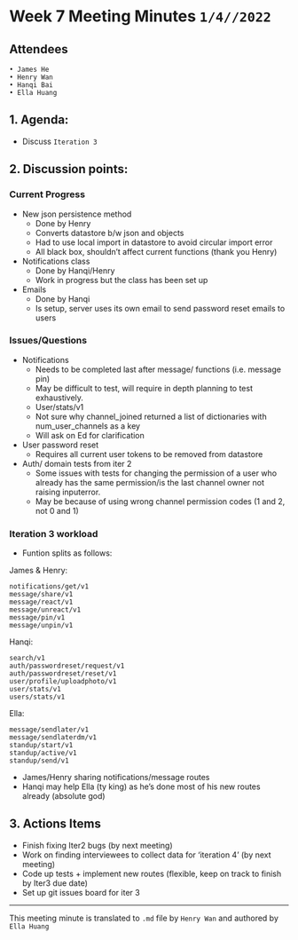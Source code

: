 # Week 7 Meeting Minutes `1/4//2022`

## Attendees

```
• James He
• Henry Wan
• Hanqi Bai
• Ella Huang
```

## **1. Agenda:**
- Discuss `Iteration 3`

## **2. Discussion points:**

### Current Progress
- New json persistence method
    - Done by Henry
    - Converts datastore b/w json and objects
    - Had to use local import in datastore to avoid circular import error
    - All black box, shouldn’t affect current functions (thank you Henry)
- Notifications class
    - Done by Hanqi/Henry
    - Work in progress but the class has been set up 
- Emails
    - Done by Hanqi
    - Is setup, server uses its own email to send password reset emails to users

### Issues/Questions
- Notifications
    - Needs to be completed last after message/ functions (i.e. message pin)
    - May be difficult to test, will require in depth planning to test exhaustively.
    - User/stats/v1
    - Not sure why channel_joined returned a list of dictionaries with num_user_channels as a key
    - Will ask on Ed for clarification
- User password reset
    - Requires all current user tokens to be removed from datastore
- Auth/ domain tests from iter 2
    - Some issues with tests for changing the permission of a user who already has the same permission/is the last channel owner not raising inputerror.
    - May be because of using wrong channel permission codes (1 and 2, not 0 and 1)

### Iteration 3 workload
- Funtion splits as follows:

James & Henry:
```
notifications/get/v1
message/share/v1
message/react/v1
message/unreact/v1
message/pin/v1
message/unpin/v1
```

Hanqi:
```
search/v1
auth/passwordreset/request/v1 
auth/passwordreset/reset/v1 
user/profile/uploadphoto/v1 
user/stats/v1 
users/stats/v1
```

Ella:
```
message/sendlater/v1
message/sendlaterdm/v1
standup/start/v1
standup/active/v1
standup/send/v1
```

- James/Henry sharing notifications/message routes
- Hanqi may help Ella (ty king) as he’s done most of his new routes already (absolute god)

## **3. Actions Items**
- Finish fixing Iter2 bugs (by next meeting)
- Work on finding interviewees to collect data for ‘iteration 4’ (by next meeting)
- Code up tests + implement new routes (flexible, keep on track to finish by Iter3 due date)
- Set up git issues board for iter 3

----

This meeting minute is translated to `.md` file by `Henry Wan` and authored by `Ella Huang`
